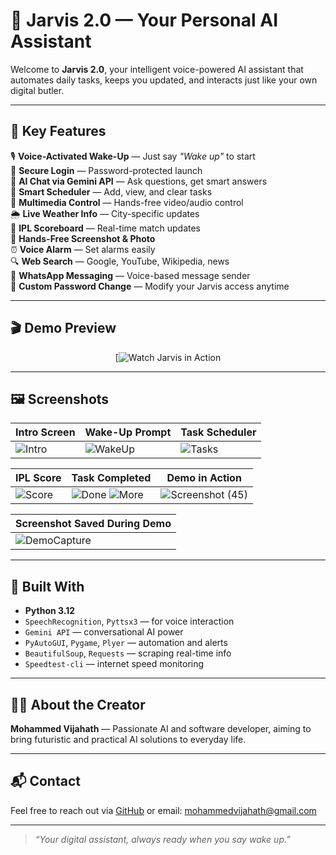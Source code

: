 # 🤖 Jarvis 2.0 — Your Personal AI Assistant

Welcome to **Jarvis 2.0**, your intelligent voice-powered AI assistant that automates daily tasks, keeps you updated, and interacts just like your own digital butler.

---

## 🚀 Key Features

🎙️ **Voice-Activated Wake-Up** — Just say _"Wake up"_ to start  
🔐 **Secure Login** — Password-protected launch  
🧠 **AI Chat via Gemini API** — Ask questions, get smart answers  
📆 **Smart Scheduler** — Add, view, and clear tasks  
🎵 **Multimedia Control** — Hands-free video/audio control  
🌦️ **Live Weather Info** — City-specific updates  
🏏 **IPL Scoreboard** — Real-time match updates  
📸 **Hands-Free Screenshot & Photo**  
⏰ **Voice Alarm** — Set alarms easily  
🔍 **Web Search** — Google, YouTube, Wikipedia, news  
📱 **WhatsApp Messaging** — Voice-based message sender  
🔁 **Custom Password Change** — Modify your Jarvis access anytime

---

## 🎬 Demo Preview

<div align="center">

<!-- Replace VIDEO_ID with your YouTube video ID -->
[![Watch Jarvis in Action]()

</div>

---

## 🖼️ Screenshots

| Intro Screen | Wake-Up Prompt | Task Scheduler |
|--------------|----------------|----------------|
| ![Intro](https://github.com/user-attachments/assets/4ebe9b5d-c919-4699-a983-5a9baab0d3fb) | ![WakeUp](https://github.com/user-attachments/assets/678b5bb9-3397-4147-86e7-c9bd33c2f7d8) | ![Tasks](https://github.com/user-attachments/assets/2c9fddf5-86bf-4924-8436-a2990381a163) |

| IPL Score | Task Completed | Demo in Action |
|-----------|----------------|----------------|
| ![Score](https://github.com/user-attachments/assets/9ecd9b24-3e97-47f8-8381-7db1b2fe022a) | ![Done](https://github.com/user-attachments/assets/f89b448b-e236-42bc-b4a5-528e7295a927) ![More](https://github.com/user-attachments/assets/025b4310-7177-4712-8433-56252552678d) | ![Screenshot (45)](https://github.com/user-attachments/assets/fe96971a-906d-42b0-aa03-cfd8fabfb620) |

| Screenshot Saved During Demo |
|-----------------------------|
| ![DemoCapture](https://github.com/yourusername/jarvis-2.0/assets/a5fb27b7-d0f0-4dab-9ce4-f5365fc99a02.png) |

---

## 🧠 Built With

- **Python 3.12**
- `SpeechRecognition`, `Pyttsx3` — for voice interaction  
- `Gemini API` — conversational AI power  
- `PyAutoGUI`, `Pygame`, `Plyer` — automation and alerts  
- `BeautifulSoup`, `Requests` — scraping real-time info  
- `Speedtest-cli` — internet speed monitoring  

---

## 🙋‍♂️ About the Creator

**Mohammed Vijahath** — Passionate AI and software developer, aiming to bring futuristic and practical AI solutions to everyday life.

---

## 📬 Contact

Feel free to reach out via [GitHub](https://github.com/vizahat36) or email: [mohammedvijahath@gmail.com](mailto:mohammedvijahath@gmail.com)

---

> *“Your digital assistant, always ready when you say wake up.”*
